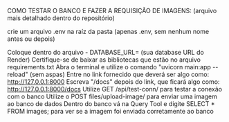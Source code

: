 COMO TESTAR O BANCO E FAZER A REQUISIÇÃO DE IMAGENS: (arquivo mais detalhado dentro do repositório)

crie um arquivo .env na raíz da pasta (apenas .env, sem nenhum nome antes ou depois)

Coloque dentro do arquivo -  DATABASE_URL= (sua database URL do Render)
Certifique-se de baixar as bibliotecas que estão no arquivo requirements.txt
Abra o terminal e utilize o comando "uvicorn main:app --reload" (sem aspas) 
Entre no link fornecido que deverá ser algo como: http://127.0.0.1:8000
Escreva "/docs" depois do link, que ficará algo como: http://127.0.0.1:8000/docs
Utilize GET /api/test-conn/ para testar a conexão com o banco
Utilize o POST files/upload-image/ para enviar uma imagem ao banco de dados
Dentro do banco vá na Query Tool e digite SELECT * FROM images;    para ver se a imagem foi enviada corretamente ao banco 